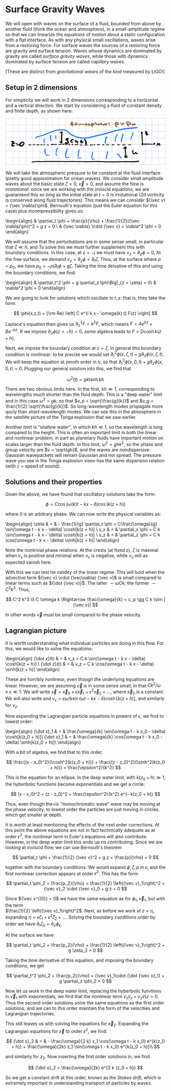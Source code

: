 # Surface Gravity Waves

We will open with waves on the surface of a fluid, bounded from above by another 
fluid (think the ocean and atmosphere), in a small-amplitude regime so that we
can linearize the equations of motion about a static configuration with a flat
interface. As with any physical small oscillations, waves arise from a restoring 
force. For surface waves the sources of a restoring force are gravity and surface
tension. Waves whose dynamics are dominated by gravity are called *surface
gravity waves*, while those with dynamics dominated by surface tension are called
*capillary waves*. 

(These are distinct from *gravitational waves* of the kind measured by LIGO!)

## Setup in 2 dimensions

For simplicity we will work in 2 dimensions corresponding to a horizontal and a vertical direction. 
We start by considering a fluid of constant density and finite depth, as shown here:

![Finite depth setup](SGW.png "Basic setup")

We will take the atmospheric pressure to be constant at the fluid interface (pretty good approximation for
ocean waves). We consider small amplitude waves about the basic state $\zeta = 0$, ${\vec v} = 0$, and assume the flow
is *irrotational*: since we are working with the inviscid equations, we are guaranteed this so long as
the initial state at $t = 0$ is irrotational (2d vorticity is conserved along fluid trajectories). 
This means we can consider ${\vec v} = {\vec \nabla}\phi$. Bernoulli's equation (just the Euler equation
for this case) plus incompressibility gives us:

\begin{align}
	& \partial_t \phi +  \frac{p}{\rho} + \frac{1}{2}({\vec \nabla}\phi)^2 + g z = 0 \\
	& {\vec \nabla} \cdot {\vec v} = \nabla^2 \phi = 0
\end{align}

We will assume that the perturbations are in some sense small, in particular that $\zeta \ll h$, and 
To solve this we must further supplement this with boundary conditions. In this case, at $z = - j$ we must have
$v_z = \partial_z \phi = 0$, At the free surface, we demand $v_z = \partial_z \phi = \partial_t \zeta$.
Thus, at the surface where $p = p_0$, we have $p_0 =  - \rho(\partial_t \phi + g \zeta$. Taking the time deivative of
this and using the boundary conditions, we find:

\begin{align}
	& \partial_t^2 \phi + g \partial_z \phi\Big|_{z = \zeta} = 0\\
	& \nabla^2 \phi = 0
\end{align}

We are going to look for solutions which oscillate in $t,x$: that is, they take the form

$$
	\phi(x,z,t) = {\rm Re} \left[ C e^{i k x - \omega(k) t} F(z) \right]
$$

Laplace's equation then gives us $\partial_z^2 F = k^2 F$, which means $F = A e^{kz} + B e^{-kz}$. If we
impose $\partial_z \phi(z = -h) = 0$, some algebra leads to $F = D \cosh k(z + h)$. 

Next, we impose the boundary condition at $z = \zeta$. In general this boundary condition is nonlinear: to be precise we would
set $\partial_t^2 \phi(x,\zeta,t) + g \partial_z\phi(x,\zeta,t)$. We will keep the equation at zeroth order in $\eta$, so that 
$\partial_t^2 \phi(x,0,t) + g \partial_z \phi(x,0,t) = 0$. Plugging our general solution into this, we find that 

$$
	\omega^2(t) = g k \tanh k h
$$

There are two obvious limits here. In the first, $k h \gg 1$, corresponding to wavelengths much shorter than the
fluid depth. This is a "deep water" limit and in this case $\omega^2 = g k$, so that $v_p = \sqrt{\frac{g}{k}}$
and $v_g = \frac{1}{2} \sqrt{\frac{g}{k}}$. So long-wavelength modes propagate more qucly than short-wavelength modes.
We can see this in the atmosphere in the satellite picture of the Tonga explosion that we saw earlier.

Another limit is "shallow water", in which $kh \ll 1$, so the wavelength is long compared to the height. This is often
an important limit in both the linear and nonlinear problem, in part as planetary fluids have important motion on scales larger
than the fluid depth. In this limit, $\omega^2 = gh k^2$, so the phase and group velocity are $v = \sqrt{gh}$,
and the waves are nondispersive: Gaussian wavepackets will remain Gaussian and not spread. The pressure wave
you see in the Tonga explosion viseo has the same dispersion relation (with $c$ = speed of sound).

## Solutions and their properties

Given the above, we have found that oscillatory solutions take the form:

$$
	\phi = C \cos(\omega(k) t - kx - \delta) \cos(k(z + h))
$$

where $\delta$ is an arbitrary phase. We can now write the physical variables as:

\begin{align}
	\zeta & = & - \frac{1}{g} \partial_t \phi = C\frac{\omega}{g} \sin(\omega t - k x - \delta) \cosh[k(z + h)] \\
	v_x & = & \partial_x \phi = C k \sin(\omega t - k x - \delta) \cosh[k(z + h)] \\
	v_z & = & \partial_z \phi = C k \cos(\omega t - k x - \delta) \sinh[k(z + h)]
\end{align}

Note the nontrivial phase relations. At the crests (at fixed $z$), $\zeta$ is maximal when $v_x$ is positive and minimal 
when $v_x$ is negative, while $v_z$ will as expected vanish here. 

With this we can test he validity of the linear regime. This will hold when the advective term ${\vec v} \cdot {\vec\nabla} {\vec v}$
is small compared to linear terms such as ${\dot {\vec v}}$. The latter $\sim \omega C k$; the former $\sim C^2 k^3$. Thus,

$$
	C^2 k^3 \ll C \omega k \Rightarrow \frac{\omega}{k} = c_p \gg C k \sim |{\vec v}|
$$

In other words ${\vec v}$ must be small compared to the phase velocity. 

## Lagrangian picture

It is worth understanding what individual particles are doing in this flow. For this, we would like to solve the
equations:

\begin{align}
	{\dot x}(t) & = & v_x = C k \sin(\omega t - k x - \delta) \cosh[k(z + h)] \\
	{\dot z}(t) & = & v_z = C k \cos(\omega t - k x - \delta) \sinh[k(z + h)]
\end{align}

These are horribly nonlinear, even though the underlying equations are linear. However, we are
assuming ${\vec v}$ is in some sense small, in that $C k^2/\omega \equiv \epsilon \ll 1$. 
We will write ${\vec x} = {\vec x}_0 + \epsilon {\vec x}_1 + \epsilon^2 {\vec x}_2 + \ldots$, where
${\vec x_0}$ is a constant. We will also write
and $v_x = \epsilon \omega/k \sin(\omega t - k x - \delta) \cosh[k(z + h)]$, and similarly for $v_z$.

Now expanding the Lagrangian particle equations in powers of $\epsilon$, we find to lowest order:

\begin{align}
	{\dot x}_1 & = & \frac{\omega}{k} \sin(\omega t - k x_0 - \delta) \cosh[k(z_0 + h)]\\
	{\dot x}_1 & = & \frac{\omega}{k} \cos(\omega t - k x_0 - \delta) \sinh[k(z_0 + h)]\\
\end{align}

With a bit of algebra, we find that to this order,

$$
	\frac{(x - x_0)^2}{\cosh^2(k(z_0 + h))} + \frac{(z - z_0)^2}{\sinh^2(k(z_0 + h))} = \frac{\epsilon^2}{k^2}
$$

This is the equation for an ellipse. In the deep water limit, with $k (z_0 + h) \gg 1$, the hyberbolic functions
become exponentials and we get a circle:

$$
	(x - x_0)^2 + (z - z_0)^2 = \frac{\epsilon^2}{k^2} e^{- k(z_0 + h)}
$$

Thus, even though the=is "monochromatic wave" wave may be moving at the phase velocity,
to lowest order the particles are just moving in circles. which get smaller at depth.

It is worth at least mentioning the effects of the next order corrections. At this point the above equations are
not in fact technically adequate as at order $\epsilon^2$, the nonlinear term in Euler's equations will also 
contribute. However, in the deep water limit this ends up no contributing. 
Since we are looking at inviscid flow, we can use Bernoulli's theorem

$$
	\partial_t \phi + \frac{1}{2} {\vec v}^2 + g z + \frac{p}{\rho} = 0
$$

together with the boundary conditions. We would expand $\phi, \zeta, p$ in $\epsilon$, and the first 
nonlinear correction appears at order $\epsilon^2$. This has the form

$$
	\partial_t \phi_2 + \frac{p_2}{\rho} + \frac{1}{2} \left({\vec v}_1\right)^2 + {\vec v}_2 \cdot
	{\vec v}_0 + g z = 0
$$

Since ${\vec v^{(0)} = 0$ we have the same equation as for $\phi_1,{\vec v}_1$, but with the term  
$\frac{1}{2} \left({\vec v}_1\right)^2$. Next, as before we work at $z = \eta$, 
expanding $\eta = \epsilon \zeta_1 + \epsilon^2 \zeta_2 + \ldots$. Solving 
the boundary cunditions order by order we have $\partial_t \zeta_k = \partial_z \phi_k$.

At the surface we have

$$
	\partial_t \phi_2 + \frac{p_2}{\rho} + \frac{1}{2} \left({\vec v}_1\right)^2 + g \zeta_2 = 0
$$

Taking the time derivative of this equation, and imposing the boundary conditions, we get

$$
	\partial_t^2 \phi_2 + \frac{p_2}{\rho} + {\vec v}_1\cdot {\dot {\vec v}_1} + g \partial_z \phi_2  = 0
$$

Now let us work in the deep water limit, replacing the hyberbolic funvtions in ${\vec v}_1$ with exponentials, 
we find that the nonlinear term $v_x {\dot v}_x + v_z {\dot v})z = 0$. Thus the second order solutions solve the same
equations as the first order solutions, and we can to this order maintain the form of the velocities and Lagrangian
trajectories.

This still leaves us with solving the equations for ${\vec x}_2$. Expanding the Lagrangian equations for ${\vec x}$
to order $\epsilon^2$, we find:

$$
	{\dot x}_2 & = & - \frac{\omega}{2 k} x_1 \cos(\omega t - k x_0) e^{k(z_0 + h)} 
	+ \frac{\omega}{2k} z_1 \sin(\omega t - k x_0) e^{k(z_0 + h)}\\
$$

and similarly for $z_2$. Now inserting the first order solutions in, we find

$$
	{\dot x}_2 = \frac{\omega}{2k} e^{2 k (z_0 + h)}
$$

So we get a constant drift at this order, known as the *Stokes drift*, which is extremely important in
understanding transport of particles by waves.
